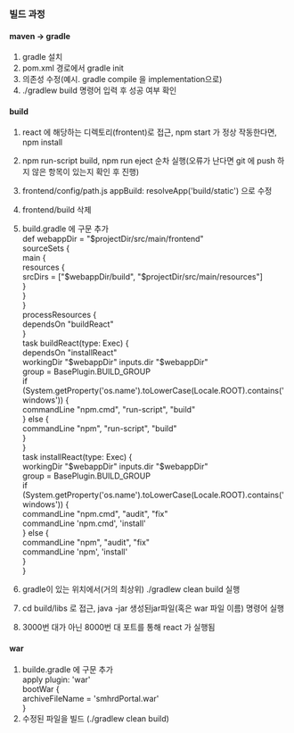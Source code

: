 ### 빌드 과정

#### maven -> gradle
1. gradle 설치
2. pom.xml 경로에서 gradle init
3. 의존성 수정(예시. gradle compile 을 implementation으로)
4. ./gradlew build 명령어 입력 후 성공 여부 확인
#### build
1. react 에 해당하는 디렉토리(frontent)로 접근, npm start 가 정상 작동한다면, npm install
2. npm run-script build, npm run eject 순차 실행(오류가 난다면 git 에 push 하지 않은 항목이 있는지 확인 후 진행)
3. frontend/config/path.js appBuild: resolveApp('build/static') 으로 수정
4. frontend/build 삭제
5. build.gradle 에 구문 추가   
def webappDir = "$projectDir/src/main/frontend"   
sourceSets {   
main {   
resources {   
srcDirs = ["$webappDir/build", "$projectDir/src/main/resources"]   
}   
}   
}   
processResources {   
dependsOn "buildReact"   
}   
task buildReact(type: Exec) {   
dependsOn "installReact"   
workingDir "$webappDir"   
inputs.dir "$webappDir"   
group = BasePlugin.BUILD_GROUP   
if (System.getProperty('os.name').toLowerCase(Locale.ROOT).contains('windows')) {   
commandLine "npm.cmd", "run-script", "build"   
} else {   
commandLine "npm", "run-script", "build"   
}   
}   
task installReact(type: Exec) {   
workingDir "$webappDir"   
inputs.dir "$webappDir"   
group = BasePlugin.BUILD_GROUP   
if (System.getProperty('os.name').toLowerCase(Locale.ROOT).contains('windows')) {   
commandLine "npm.cmd", "audit", "fix"   
commandLine 'npm.cmd', 'install'   
} else {   
commandLine "npm", "audit", "fix"   
commandLine 'npm', 'install'   
}   
}

6. gradle이 있는 위치에서(거의 최상위) ./gradlew clean build 실행
7. cd build/libs 로 접근, java -jar 생성된jar파일(혹은 war 파일 이름) 명령어 실행
8. 3000번 대가 아닌 8000번 대 포트를 통해 react 가 실행됨

#### war
1. builde.gradle 에 구문 추가   
apply plugin: 'war'   
bootWar {   
    archiveFileName = 'smhrdPortal.war'   
}   
2. 수정된 파일을 빌드 (./gradlew clean build)